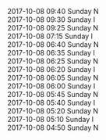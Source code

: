 2017-10-08 09:40 Sunday  N  
2017-10-08 09:30 Sunday  I  
2017-10-08 09:25 Sunday  N  
2017-10-08 07:15 Sunday  I  
2017-10-08 06:40 Sunday  N  
2017-10-08 06:35 Sunday  I  
2017-10-08 06:25 Sunday  N  
2017-10-08 06:20 Sunday  I  
2017-10-08 06:05 Sunday  N  
2017-10-08 06:00 Sunday  I  
2017-10-08 05:45 Sunday  N  
2017-10-08 05:40 Sunday  I  
2017-10-08 05:20 Sunday  N  
2017-10-08 05:10 Sunday  I  
2017-10-08 04:50 Sunday  N  
